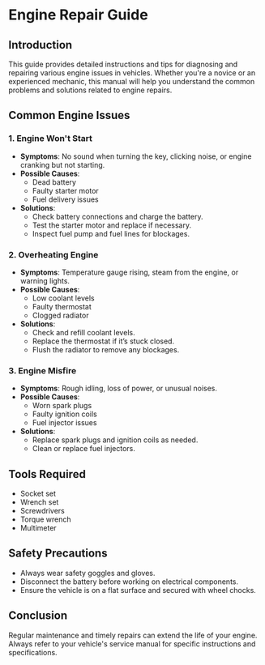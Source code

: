 # Engine Repair Guide

## Introduction
This guide provides detailed instructions and tips for diagnosing and repairing various engine issues in vehicles. Whether you're a novice or an experienced mechanic, this manual will help you understand the common problems and solutions related to engine repairs.

## Common Engine Issues

### 1. Engine Won't Start
- **Symptoms**: No sound when turning the key, clicking noise, or engine cranking but not starting.
- **Possible Causes**:
  - Dead battery
  - Faulty starter motor
  - Fuel delivery issues
- **Solutions**:
  - Check battery connections and charge the battery.
  - Test the starter motor and replace if necessary.
  - Inspect fuel pump and fuel lines for blockages.

### 2. Overheating Engine
- **Symptoms**: Temperature gauge rising, steam from the engine, or warning lights.
- **Possible Causes**:
  - Low coolant levels
  - Faulty thermostat
  - Clogged radiator
- **Solutions**:
  - Check and refill coolant levels.
  - Replace the thermostat if it’s stuck closed.
  - Flush the radiator to remove any blockages.

### 3. Engine Misfire
- **Symptoms**: Rough idling, loss of power, or unusual noises.
- **Possible Causes**:
  - Worn spark plugs
  - Faulty ignition coils
  - Fuel injector issues
- **Solutions**:
  - Replace spark plugs and ignition coils as needed.
  - Clean or replace fuel injectors.

## Tools Required
- Socket set
- Wrench set
- Screwdrivers
- Torque wrench
- Multimeter

## Safety Precautions
- Always wear safety goggles and gloves.
- Disconnect the battery before working on electrical components.
- Ensure the vehicle is on a flat surface and secured with wheel chocks.

## Conclusion
Regular maintenance and timely repairs can extend the life of your engine. Always refer to your vehicle's service manual for specific instructions and specifications.
